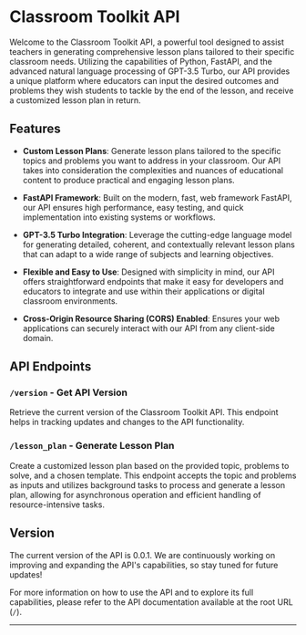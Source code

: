 # Classroom Toolkit API

Welcome to the Classroom Toolkit API, a powerful tool designed to assist teachers in generating comprehensive lesson plans tailored to their specific classroom needs. Utilizing the capabilities of Python, FastAPI, and the advanced natural language processing of GPT-3.5 Turbo, our API provides a unique platform where educators can input the desired outcomes and problems they wish students to tackle by the end of the lesson, and receive a customized lesson plan in return.

## Features

- **Custom Lesson Plans**: Generate lesson plans tailored to the specific topics and problems you want to address in your classroom. Our API takes into consideration the complexities and nuances of educational content to produce practical and engaging lesson plans.

- **FastAPI Framework**: Built on the modern, fast, web framework FastAPI, our API ensures high performance, easy testing, and quick implementation into existing systems or workflows.

- **GPT-3.5 Turbo Integration**: Leverage the cutting-edge language model for generating detailed, coherent, and contextually relevant lesson plans that can adapt to a wide range of subjects and learning objectives.

- **Flexible and Easy to Use**: Designed with simplicity in mind, our API offers straightforward endpoints that make it easy for developers and educators to integrate and use within their applications or digital classroom environments.

- **Cross-Origin Resource Sharing (CORS) Enabled**: Ensures your web applications can securely interact with our API from any client-side domain.

## API Endpoints

### `/version` - Get API Version
Retrieve the current version of the Classroom Toolkit API. This endpoint helps in tracking updates and changes to the API functionality.

### `/lesson_plan` - Generate Lesson Plan
Create a customized lesson plan based on the provided topic, problems to solve, and a chosen template. This endpoint accepts the topic and problems as inputs and utilizes background tasks to process and generate a lesson plan, allowing for asynchronous operation and efficient handling of resource-intensive tasks.

## Version

The current version of the API is 0.0.1. We are continuously working on improving and expanding the API's capabilities, so stay tuned for future updates!

For more information on how to use the API and to explore its full capabilities, please refer to the API documentation available at the root URL (`/`).

---
